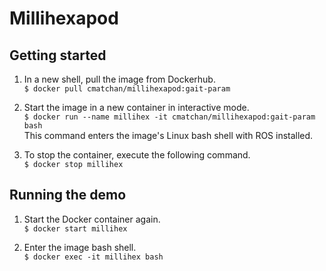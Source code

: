 # Millihexapod

## Getting started

1. In a new shell, pull the image from Dockerhub.<br/>
`$ docker pull cmatchan/millihexapod:gait-param`

2. Start the image in a new container in interactive mode.<br/>
`$ docker run --name millihex -it cmatchan/millihexapod:gait-param bash`<br/>
This command enters the image's Linux bash shell with ROS installed.

3. To stop the container, execute the following command.<br/>
`$ docker stop millihex`

## Running the demo

1. Start the Docker container again.<br/>
`$ docker start millihex`

2. Enter the image bash shell.<br/>
`$ docker exec -it millihex bash`